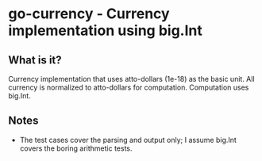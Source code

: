 # go-currency - Currency implementation using big.Int

## What is it?
Currency implementation that uses atto-dollars (1e-18) as the basic 
unit. All currency is normalized to atto-dollars for computation.
Computation uses big.Int.

## Notes
- The test cases cover the parsing and output only; I assume
  big.Int covers the boring arithmetic tests.
